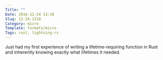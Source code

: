 ```yaml
---
Title: ""
Date: 2016-12-24 13:10
Slug: 12-24-1310
Category: micro
Template: formats/micro
Tags: rust, lightning-rs
---
```


Just had my first experience of writing a lifetime-requiring function in Rust and inherently knowing exactly what lifetimes it needed.
